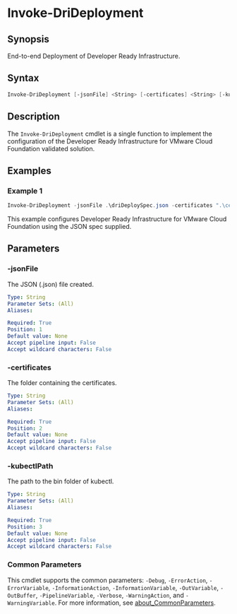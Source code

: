 # Invoke-DriDeployment

## Synopsis

End-to-end Deployment of Developer Ready Infrastructure.

## Syntax

``` powershell
Invoke-DriDeployment [-jsonFile] <String> [-certificates] <String> [-kubectlPath] <String> [<CommonParameters>]
```

## Description

The `Invoke-DriDeployment` cmdlet is a single function to implement the configuration of the Developer Ready Infrastructure for VMware Cloud Foundation validated solution.

## Examples

### Example 1

``` powershell
Invoke-DriDeployment -jsonFile .\driDeploySpec.json -certificates ".\certificates\" -kubectlPath "C:\Kubectl\bin\"
```

This example configures Developer Ready Infrastructure for VMware Cloud Foundation using the JSON spec supplied.

## Parameters

### -jsonFile

The JSON (.json) file created.

```yaml
Type: String
Parameter Sets: (All)
Aliases:

Required: True
Position: 1
Default value: None
Accept pipeline input: False
Accept wildcard characters: False
```

### -certificates

The folder containing the certificates.

```yaml
Type: String
Parameter Sets: (All)
Aliases:

Required: True
Position: 2
Default value: None
Accept pipeline input: False
Accept wildcard characters: False
```

### -kubectlPath

The path to the bin folder of kubectl.

```yaml
Type: String
Parameter Sets: (All)
Aliases:

Required: True
Position: 3
Default value: None
Accept pipeline input: False
Accept wildcard characters: False
```

### Common Parameters

This cmdlet supports the common parameters: `-Debug`, `-ErrorAction`, `-ErrorVariable`, `-InformationAction`, `-InformationVariable`, `-OutVariable`, `-OutBuffer`, `-PipelineVariable`, `-Verbose`, `-WarningAction`, and `-WarningVariable`. For more information, see [about_CommonParameters](http://go.microsoft.com/fwlink/?LinkID=113216).
